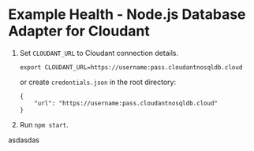 # Example Health - Node.js Database Adapter for Cloudant

1. Set `CLOUDANT_URL` to Cloudant connection details.

    ```
    export CLOUDANT_URL=https://username:pass.cloudantnosqldb.cloud
    ```
    or create `credentials.json` in the root directory:
    ```
    {
        "url": "https://username:pass.cloudantnosqldb.cloud"
    }
    ```

1. Run `npm start`.

asdasdas
